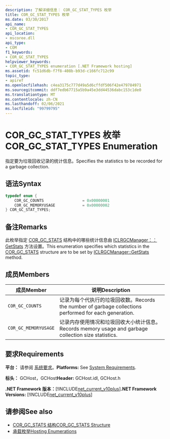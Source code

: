 ```yaml
---
description: 了解详细信息： COR_GC_STAT_TYPES 枚举
title: COR_GC_STAT_TYPES 枚举
ms.date: 03/30/2017
api_name:
- COR_GC_STAT_TYPES
api_location:
- mscoree.dll
api_type:
- COM
f1_keywords:
- COR_GC_STAT_TYPES
helpviewer_keywords:
- COR_GC_STAT_TYPES enumeration [.NET Framework hosting]
ms.assetid: fc51d6db-f7f8-408b-b93d-c166fc712c99
topic_type:
- apiref
ms.openlocfilehash: c4ea3175c777d49a5d6cffdf506f42e479784971
ms.sourcegitcommit: ddf7edb67715a5b9a45e3dd44536dabc153c1de0
ms.translationtype: MT
ms.contentlocale: zh-CN
ms.lasthandoff: 02/06/2021
ms.locfileid: "99799795"
---
```

# <a name="cor_gc_stat_types-enumeration"></a><span data-ttu-id="592ab-103">COR_GC_STAT_TYPES 枚举</span><span class="sxs-lookup"><span data-stu-id="592ab-103">COR_GC_STAT_TYPES Enumeration</span></span>

<span data-ttu-id="592ab-104">指定要为垃圾回收记录的统计信息。</span><span class="sxs-lookup"><span data-stu-id="592ab-104">Specifies the statistics to be recorded for a garbage collection.</span></span>  
  
## <a name="syntax"></a><span data-ttu-id="592ab-105">语法</span><span class="sxs-lookup"><span data-stu-id="592ab-105">Syntax</span></span>  
  
```cpp  
typedef enum {  
    COR_GC_COUNTS                 = 0x00000001  
    COR_GC_MEMORYUSAGE            = 0x00000002  
} COR_GC_STAT_TYPES;  
```  
  
## <a name="remarks"></a><span data-ttu-id="592ab-106">备注</span><span class="sxs-lookup"><span data-stu-id="592ab-106">Remarks</span></span>  

 <span data-ttu-id="592ab-107">此枚举指定 [COR_GC_STATS](cor-gc-stats-structure.md) 结构中的哪些统计信息由 [ICLRGCManager：： GetStats](iclrgcmanager-getstats-method.md) 方法设置。</span><span class="sxs-lookup"><span data-stu-id="592ab-107">This enumeration specifies which statistics in the [COR_GC_STATS](cor-gc-stats-structure.md) structure are to be set by [ICLRGCManager::GetStats](iclrgcmanager-getstats-method.md) method.</span></span>  
  
## <a name="members"></a><span data-ttu-id="592ab-108">成员</span><span class="sxs-lookup"><span data-stu-id="592ab-108">Members</span></span>  
  
|<span data-ttu-id="592ab-109">成员</span><span class="sxs-lookup"><span data-stu-id="592ab-109">Member</span></span>|<span data-ttu-id="592ab-110">说明</span><span class="sxs-lookup"><span data-stu-id="592ab-110">Description</span></span>|  
|------------|-----------------|  
|`COR_GC_COUNTS`|<span data-ttu-id="592ab-111">记录为每个代执行的垃圾回收数。</span><span class="sxs-lookup"><span data-stu-id="592ab-111">Records the number of garbage collections performed for each generation.</span></span>|  
|`COR_GC_MEMORYUSAGE`|<span data-ttu-id="592ab-112">记录内存使用情况和垃圾回收大小统计信息。</span><span class="sxs-lookup"><span data-stu-id="592ab-112">Records memory usage and garbage collection size statistics.</span></span>|  
  
## <a name="requirements"></a><span data-ttu-id="592ab-113">要求</span><span class="sxs-lookup"><span data-stu-id="592ab-113">Requirements</span></span>  

 <span data-ttu-id="592ab-114">**平台：** 请参阅 [系统要求](../../get-started/system-requirements.md)。</span><span class="sxs-lookup"><span data-stu-id="592ab-114">**Platforms:** See [System Requirements](../../get-started/system-requirements.md).</span></span>  
  
 <span data-ttu-id="592ab-115">**标头：** GCHost，GCHost</span><span class="sxs-lookup"><span data-stu-id="592ab-115">**Header:** GCHost.idl, GCHost.h</span></span>  
  
 <span data-ttu-id="592ab-116">**.NET Framework 版本：**[!INCLUDE[net_current_v10plus](../../../../includes/net-current-v10plus-md.md)]</span><span class="sxs-lookup"><span data-stu-id="592ab-116">**.NET Framework Versions:** [!INCLUDE[net_current_v10plus](../../../../includes/net-current-v10plus-md.md)]</span></span>  
  
## <a name="see-also"></a><span data-ttu-id="592ab-117">请参阅</span><span class="sxs-lookup"><span data-stu-id="592ab-117">See also</span></span>

- [<span data-ttu-id="592ab-118">COR_GC_STATS 结构</span><span class="sxs-lookup"><span data-stu-id="592ab-118">COR_GC_STATS Structure</span></span>](cor-gc-stats-structure.md)
- [<span data-ttu-id="592ab-119">承载枚举</span><span class="sxs-lookup"><span data-stu-id="592ab-119">Hosting Enumerations</span></span>](hosting-enumerations.md)
